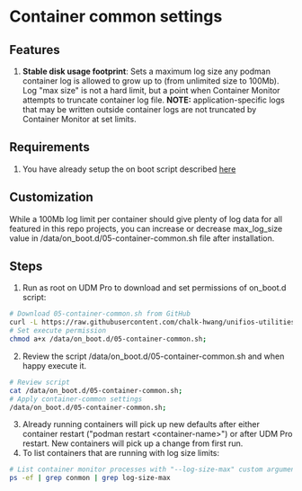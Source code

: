 # Container common settings

## Features

1. **Stable disk usage footprint**: Sets a maximum log size any podman container log is allowed to grow up to (from unlimited size to 100Mb). Log "max size" is not a hard limit, but a point when Container Monitor attempts to truncate container log file. **NOTE:** application-specific logs that may be written outside container logs are not truncated by Container Monitor at set limits.

## Requirements

1. You have already setup the on boot script described [here](https://github.com/chalk-hwang/unifios-utilities/tree/main/on-boot-script)

## Customization

While a 100Mb log limit per container should give plenty of log data for all featured in this repo projects, you can increase or decrease max_log_size value in /data/on_boot.d/05-container-common.sh file after installation.

## Steps

1. Run as root on UDM Pro to download and set permissions of on_boot.d script:

```sh
# Download 05-container-common.sh from GitHub
curl -L https://raw.githubusercontent.com/chalk-hwang/unifios-utilities/main/container-common/on_boot.d/05-container-common.sh -o /data/on_boot.d/05-container-common.sh;
# Set execute permission
chmod a+x /data/on_boot.d/05-container-common.sh;
```

2. Review the script /data/on_boot.d/05-container-common.sh and when happy execute it.

```sh
# Review script
cat /data/on_boot.d/05-container-common.sh;
# Apply container-common settings
/data/on_boot.d/05-container-common.sh;
```

3. Already running containers will pick up new defaults after either container restart ("podman restart \<container-name\>") or after UDM Pro restart. New containers will pick up a change from first run.
4. To list containers that are running with log size limits:

```sh
# List container monitor processes with "--log-size-max" custom argument set
ps -ef | grep conmon | grep log-size-max
```
